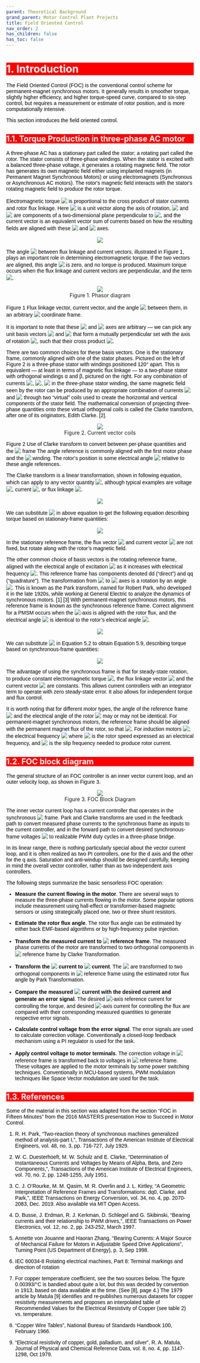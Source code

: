 ```yaml
---
parent: Theoretical Background 
grand_parent: Motor Control Plant Projects
title: Field Oriented Control
nav_order: 2
has_children: false
has_toc: false
--- 
```

<style>
 body {
        counter-reset: h1;
        padding: 20px;
    }

   h1 {
        background-color: red;
        color: white;
        counter-reset: h2
    }

    h2 {
        background-color: red;
        color: white;
        counter-reset: h3
    }

    h3 {
        background-color: red;
        color: white;
        counter-reset: h4
    }

    h1:before {
        background-color: red;
        color: white;
        counter-increment: h1;
        content: counter(h1) ". "
    }

    h2:before {
        background-color: red;
        color: white;
        counter-increment: h2;
        content: counter(h1) "." counter(h2) ". "
    }

    h3:before {
        background-color: red;
        color: white;
        counter-increment: h3;
        content: counter(h1) "." counter(h2) "." counter(h3) ". "
    }

    h4:before {
        background-color: red;
        color: white;
        counter-increment: h4;
        content: counter(h1) "." counter(h2) "." counter(h3) "." counter(h4) ". "
    }
    p{
        color: black;
        font-family: "Arial", Helvetica, sans-serif;
    }

    article {
        max-width: 50em;
        background: white;
        padding: 2em;
        margin: 1em auto;
    }

    .table-of-contents {
        float: right;
        width: 40%;
        background: #eee;
        font-size: 0.8em;
        padding: 1em 2em;
        margin: 0 0 0.5em 0.5em;
    }
    .table-of-contents ul {
        padding: 0;
    }
    .table-of-contents li {
        margin: 0 0 0.25em 0;
    }
    .table-of-contents a {
        text-decoration: none;
    }
    .table-of-contents a:hover,
    .table-of-contents a:active {
        text-decoration: underline;
    }

    h3:target {
        animation: highlight 1s ease;
    }

    @keyframes highlight {
    from { background: yellow; }
    to { background: white; }
    }

    li{
        color: black;
        font-family: "Arial", Helvetica, sans-serif;
    }

    table{
        color: black;
        font-family: "Arial", Helvetica, sans-serif;
    }

    }
}
</style>


# Introduction
The Field Oriented Control (FOC) is the conventional control scheme for permanent-magnet synchronous motors. It generally results in smoother torque, slightly higher efficiency, and higher torque-speed curve, compared to six-step control, but requires a measurement or estimate of rotor position, and is more computationally intensive.

This section introduces the field oriented control.

## Torque Production in three-phase AC motor
A three-phase AC has a stationary part called the stator; a rotating part called the rotor. The stator consists of three-phase windings. When the stator is excited with a balanced three-phase voltage, it generates a rotating magnetic field. The rotor has generates its own magnetic field either using implanted magnets (in Permanent Magnet Synchronous Motors) or using electromagnets (Synchronous or Asynchronous AC motors). The rotor's magnetic field interacts with the stator's rotating magnetic field to produce the rotor torque. 

Electromagnetic torque <!-- $T_{em}$ --> <img style="transform: translateY(0.1em); background: white;" src="svg\d92cjWJoLE.svg"> is proportional to the cross product of stator currents and rotor flux linkage. Here <!-- $\hat{z}$ --> <img style="transform: translateY(0.1em); background: white;" src="svg\tIEFzEFr1S.svg"> is a unit vector along the axis of rotation, <!-- $x$ --> <img style="transform: translateY(0.1em); background: white;" src="svg\YsRyFdoDY5.svg"> and <!-- $y$ --> <img style="transform: translateY(0.1em); background: white;" src="svg\yJhQL4bHic.svg"> are components of a two-dimensional plane perpendicular to <!-- $\hat{z}$ --> <img style="transform: translateY(0.1em); background: white;" src="svg\MJhZvUS8Cv.svg">, and the current vector is an equivalent vector sum of currents based on how the resulting fields are aligned with these <!-- $x$ --> <img style="transform: translateY(0.1em); background: white;" src="svg\mDTcE1ZszV.svg"> and <!-- $y$ --> <img style="transform: translateY(0.1em); background: white;" src="svg\892SKVLe92.svg"> axes.
<!-- $
\begin{aligned}
T_{em} &= \tfrac{3}{2}N_{p}({\vec{{\psi}}} \times \vec{I} ) \\
       &= \tfrac{3}{2}N_{p}({\psi_{x}}{I_{y}} - {\psi_{y}}{I_{x}})\hat{z} \\
       &= \tfrac{3}{2}N_{p}{\psi}I{\sin{\phi}}
\end{aligned}
$ --> 

<div align="center">
 <img style="transform: translateY(0.1em); background: white;" src="svg\bdzWLePq46.svg">
</div>

The angle <!-- $\phi$ --> <img style="transform: translateY(0.1em); background: white;" src="svg\WlbwO7zdyG.svg"> between flux linkage and current vectors, illustrated in Figure 1, plays an important role in determining electromagnetic torque. If the two vectors are aligned, this angle <!-- $\phi$ --> <img style="transform: translateY(0.1em); background: white;" src="svg\cuFEgKuC8c.svg"> is zero, and no torque is produced. Maximum torque occurs when the flux linkage and current vectors are perpendicular, and the term <!-- $\sin \phi$ --> <img style="transform: translateY(0.1em); background: white;" src="svg\KFoPKjO9tl.svg">.

<div align="center">
    <img src="images/foc_torque_generation.svg" />
    <figcaption align= "center"> Figure 1. Phasor diagram </figcaption>
</div>

Figure 1 Flux linkage vector, current vector, and the angle <!-- $\phi$ --> <img style="transform: translateY(0.1em); background: white;" src="svg\4Uu2TALAMo.svg"> between them, in an arbitrary <!-- $xy$ --> <img style="transform: translateY(0.1em); background: white;" src="svg\IgSBIsKJaA.svg"> coordinate frame.

It is important to note that these <!-- $x$ --> <img style="transform: translateY(0.1em); background: white;" src="svg\QjFbtJhyUG.svg"> and <!-- $y$ --> <img style="transform: translateY(0.1em); background: white;" src="svg\unFjRFLnjW.svg"> axes are arbitrary — we can pick any unit basis vectors <!-- $\hat{x}$ --> <img style="transform: translateY(0.1em); background: white;" src="svg\dbXIaulpoZ.svg"> and <!-- $\hat{y}$ --> <img style="transform: translateY(0.1em); background: white;" src="svg\oqnTW2SzxJ.svg"> that form a mutually perpendicular set with the axis of rotation <!-- $\hat{z}$ --> <img style="transform: translateY(0.1em); background: white;" src="svg\snvXaq53PT.svg">, such that their cross product <!-- $\hat{x} \times \hat{y} = \hat{z}$ --> <img style="transform: translateY(0.1em); background: Fwhite;" src="svg\CAUg2WpY3W.svg">.

There are two common choices for these basis vectors. One is the stationary frame, commonly aligned with one of the stator phases. Pictured on the left of Figure 2 is a three-phase stator with windings positioned 120° apart. This is equivalent — at least in terms of magnetic flux linkage — to a two-phase stator with orthogonal windings α and β, pictured on the right. For any combination of currents <!-- $I_A$ --> <img style="transform: translateY(0.1em); background: white;" src="svg\s0xTswrdTc.svg">, <!-- $I_B$ --> <img style="transform: translateY(0.1em); background: white;" src="svg\a5mxkO6d1M.svg">, <!-- $I_C$ --> <img style="transform: translateY(0.1em); background: white;" src="svg\RGpXR1lhKM.svg"> in the three-phase stator winding, the same magnetic field seen by the rotor can be produced by an appropriate combination of currents <!-- $I_\alpha$ --> <img style="transform: translateY(0.1em); background: white;" src="svg\UneX8WU4FX.svg"> and <!-- $I_\beta$ --> <img style="transform: translateY(0.1em); background: white;" src="svg\AAP0S7Sncq.svg"> through two “virtual” coils used to create the horizontal and vertical components of the stator field. The mathematical conversion of projecting three-phase quantities onto these virtual orthogonal coils is called the Clarke transform, after one of its originators, Edith Clarke. [2].

<div align="center">
    <img src="images/foc_current_vector_coils.svg " />
    <figcaption align= "center"> Figure 2. Current vector coils</figcaption>
</div>

Figure 2 Use of Clarke transform to convert between per-phase quantities and the <!-- $\alpha\beta$ --> <img style="transform: translateY(0.1em); background: white;" src="svg\L0x8FBTU8f.svg"> frame The angle reference is commonly aligned with the first motor phase and the <!-- $\alpha$ --> <img style="transform: translateY(0.1em); background: white;" src="svg\WfoK767WOn.svg"> winding. The rotor’s position is some electrical angle <!-- $\theta_r$ --> <img style="transform: translateY(0.1em); background: white;" src="svg\7i31PjjGIW.svg"> relative to these angle references.

The Clarke transform is a linear transformation, shown in following equation, which can apply to any vector quantity <!-- $X$ --> <img style="transform: translateY(0.1em); background: white;" src="svg\X6gyioMEsR.svg">, although typical examples are voltage <!-- $V$ --> <img style="transform: translateY(0.1em); background: white;" src="svg\13FIknghqZ.svg">, current <!-- $I$ --> <img style="transform: translateY(0.1em); background: white;" src="svg\ryPrYUPKj1.svg">, or flux linkage <!-- $\psi$ --> <img style="transform: translateY(0.1em); background: white;" src="svg\6TRF0qpsON.svg">.

<!-- $
\begin{aligned}
X_{\alpha} &= \tfrac{2}{3}X_A - \tfrac{1}{3}X_B - \tfrac{1}{3}X_C \\
X_{\beta} &= \tfrac{1}{\sqrt{3}}X_B - \tfrac{1}{\sqrt{3}}X_C \\
\end{aligned}
$ --> 
<div align="center">
<img style="transform: translateY(0.1em); background: white;" src="svg\s84MDpsMBk.svg">
</div>

We can substitute <!-- $(x,y) \Rightarrow (\alpha,\beta)$ --> <img style="transform: translateY(0.1em); background: white;" src="svg\W6Xa60mh70.svg"> in above equation to get the following equation describing torque based on stationary-frame quantities:

<!-- $
T_{em} = \tfrac{3}{2}N_p \left(\psi_\alpha I_\beta - \psi_\beta I_\alpha\right)
$ --> 
<div align="center">
<img style="transform: translateY(0.1em); background: white;" src="svg\knUyTcwTDm.svg">
</div>

In the stationary reference frame, the flux vector <!-- $\psi_{\alpha\beta}$ --> <img style="transform: translateY(0.1em); background: white;" src="svg\jQIy74jbSZ.svg"> and current vector <!-- $I_{\alpha\beta}$ --> <img style="transform: translateY(0.1em); background: white;" src="svg\a1wVCtxAgh.svg"> are not fixed, but rotate along with the rotor’s magnetic field.

The other common choice of basis vectors is the rotating reference frame, aligned with the electrical angle of excitation <!-- $\theta_e$ --> <img style="transform: translateY(0.1em); background: white;" src="svg\iu1Q2KdMJN.svg"> as it increases with electrical frequency <!-- $\omega_e$ --> <img style="transform: translateY(0.1em); background: white;" src="svg\o5LSqHLuDC.svg">. This reference frame has components denoted dd (“direct”) and qq (“quadrature”). The transformation from <!-- ${\alpha\beta}$ --> <img style="transform: translateY(0.1em); background: white;" src="svg\BKyb3ASryi.svg"> to <!-- $dq$ --> <img style="transform: translateY(0.1em); background: white;" src="svg\yXAjlYjPGX.svg"> axes is a rotation by an angle <!-- $-\theta_e$ --> <img style="transform: translateY(0.1em); background: white;" src="svg\njFlR1y1sR.svg">. This is known as the Park transform, named for Robert Park, who developed it in the late 1920s, while working at General Electric to analyze the dynamics of synchronous motors. [1] [3] With permanent-magnet synchronous motors, this reference frame is known as the synchronous reference frame. Correct alignment for a PMSM occurs when the <!-- $d$ --> <img style="transform: translateY(0.1em); background: white;" src="svg\OojNVgbIce.svg">-axis is aligned with the rotor flux, and the electrical angle <!-- $\theta_e$ --> <img style="transform: translateY(0.1em); background: white;" src="svg\X7Hevpxd6j.svg"> is identical to the rotor’s electrical angle <!-- $\theta_e$ --> <img style="transform: translateY(0.1em); background: white;" src="svg\GwDrToXRg9.svg">.

<!-- $
\begin{aligned}
X_{d} &= X_{\alpha}{\cos\theta_e} + X_{\beta}{\sin\theta_e} \\
X_{q} &= -X_{\alpha}{\sin\theta_e} + X_{\beta}{\cos\theta_e} 
\end{aligned}
$ --> 
<div align="center">
<img style="transform: translateY(0.1em); background: white;" src="svg\C6ndVk1Lsx.svg">
</div>

We can substitute <!-- $(x,y) \Rightarrow (d,q)$ --> <img style="transform: translateY(0.1em); background: white;" src="svg\FI2nWqNB1u.svg"> in Equation 5.2 to obtain Equation 5.9, describing torque based on synchronous-frame quantities:

<!-- $
T_{em} = \tfrac{3}{2}N_p \left(\psi_d I_q - \psi_q I_d\right)
$ --> 
<div align="center">
<img style="transform: translateY(0.1em); background: white;" src="svg\Iw1kxM8v3D.svg">
</div>

The advantage of using the synchronous frame is that for steady-state rotation, to produce constant electromagnetic torque <!-- $T_{em}$ --> <img style="transform: translateY(0.1em); background: white;" src="svg\LRtToZmp85.svg">, the flux linkage vector <!-- $\psi_{dq}$ --> <img style="transform: translateY(0.1em); background: white;" src="svg\4x2AlX9cs5.svg"> and the current vector <!-- $I_{dq}$ --> <img style="transform: translateY(0.1em); background: white;" src="svg\pDJ9ytcE6J.svg"> are constants. This allows current controllers with an integrator term to operate with zero steady-state error. It also allows for independent torque and flux control.

It is worth noting that for different motor types, the angle of the reference frame <!-- $\theta_e$ --> <img style="transform: translateY(0.1em); background: white;" src="svg\BNfmmhVZzv.svg"> and the electrical angle of the rotor <!-- $\theta_r$ --> <img style="transform: translateY(0.1em); background: white;" src="svg\y7E5stxUax.svg"> may or may not be identical. For permanent-magnet synchronous motors, the reference frame should be aligned with the permanent magnet flux of the rotor, so that <!-- $\theta_e = \theta_r$ --> <img style="transform: translateY(0.1em); background: white;" src="svg\W0bfT5Qvxj.svg">. For induction motors <!-- $\theta_e \ne \theta_r$ --> <img style="transform: translateY(0.1em); background: white;" src="svg\BmpzpqoiP6.svg">; the electrical frequency <!-- $\omega_e = \omega_r + \omega_s$ --> <img style="transform: translateY(0.1em); background: white;" src="svg\lTJRFItJgr.svg"> where <!-- $\omega_r$ --> <img style="transform: translateY(0.1em); background: white;" src="svg\eDfNBNJOmf.svg"> is the rotor speed expressed as an electrical frequency, and <!-- $\omega_s$ --> <img style="transform: translateY(0.1em); background: white;" src="svg\Vsnal7Qc5J.svg"> is the slip frequency needed to produce rotor current.

## FOC block diagram
The general structure of an FOC controller is an inner vector current loop, and an outer velocity loop, as shown in Figure 3.

<div align="center">
    <img src="images/foc_block_diagram.svg " />
    <figcaption align= "center">Figure 3. FOC Block Diagram</figcaption>
</div>

The inner vector current loop has a current controller that operates in the synchronous <!-- $(dq)$ --> <img style="transform: translateY(0.1em); background: white;" src="svg\OsWYAzrj1i.svg"> frame. Park and Clarke transforms are used in the feedback path to convert measured phase currents to the synchronous frame as inputs to the current controller, and in the forward path to convert desired synchronous-frame voltages <!-- $V_{dq}$ --> <img style="transform: translateY(0.1em); background: white;" src="svg\E8zjLbmzds.svg"> to realizable PWM duty cycles in a three-phase bridge.

In its linear range, there is nothing particularly special about the vector current loop, and it is often realized as two PI controllers, one for the d axis and the other for the q axis. Saturation and anti-windup should be designed carefully, keeping in mind the overall vector controller, rather than as two independent axis controllers.


The following steps summarize the basic sensorless FOC operation:

- **Measure the current flowing in the motor**. There are several ways to measure the three-phase currents flowing in the motor. Some popular options include measurement using hall-effect or transformer-based magnetic sensors or using strategically placed one, two or three shunt resistors.

- **Estimate the rotor flux angle**. The rotor flux angle can be estimated by either back EMF-based algorithms or by high-frequency pulse injection.

- **Transform the measured current to <!-- ${\alpha\beta}$ --> <img style="transform: translateY(0.1em); background: white;" src="svg\V5f8jPqahZ.svg"> reference frame**. The measured phase currents of the motor are transformed to two orthogonal components in <!-- ${\alpha\beta}$ --> <img style="transform: translateY(0.1em); background: white;" src="svg\5njKTazzHu.svg"> reference frame by Clarke Transformation.

- **Transform the <!-- ${\alpha\beta}$ --> <img style="transform: translateY(0.1em); background: white;" src="svg\AUe2ZZFqhe.svg"> current to <!-- $dq$ --> <img style="transform: translateY(0.1em); background: white;" src="svg\00pzncqcrY.svg"> current**. The <!-- ${\alpha\beta}$ --> <img style="transform: translateY(0.1em); background: white;" src="svg\PwOE5Lp0qW.svg"> are transformed to two orthogonal components in <!-- $dq$ --> <img style="transform: translateY(0.1em); background: white;" src="svg\aIFRXddgq9.svg"> reference frame using the estimated rotor flux angle by Park Transformation. 

- **Compare the measured <!-- $dq$ --> <img style="transform: translateY(0.1em); background: white;" src="svg\fBg9RJF7Km.svg"> current with the desired current and generate an error signal**. The desired <!-- $q$ --> <img style="transform: translateY(0.1em); background: white;" src="svg\VkNrRTKmDX.svg">-axis reference current for controlling the torque, and desired <!-- $d$ --> <img style="transform: translateY(0.1em); background: white;" src="svg\m7TzglDm3A.svg">-axis current for controlling the flux are compared with their corresponding measured quantities to generate respective error signals.

- **Calculate control voltage from the error signal**. The error signals are used to calculate correction voltage. Conventionally a closed-loop feedback mechanism using a PI regulator is used for the task. 

- **Apply control voltage to motor terminals**. The correction voltage in <!-- $dq$ --> <img style="transform: translateY(0.1em); background: white;" src="svg\7l0yYn7luP.svg"> reference frame is transformed back to voltages in <!-- $abc$ --> <img style="transform: translateY(0.1em); background: white;" src="svg\6BJVMnUULg.svg"> reference frame. These voltages are applied to the motor terminals by some power switching techniques. Conventionally in MCU-based systems, PWM modulation techniques like Space Vector modulation are used for the task.


## References
Some of the material in this section was adapted from the section “FOC in Fifteen Minutes” from the 2016 MASTERS presentation How to Succeed in Motor Control.

1. 	R. H. Park, “Two-reaction theory of synchronous machines generalized method of analysis-part I,”, Transactions of the American Institute of Electrical Engineers, vol. 48, no. 3, pp. 716-727, July 1929.

2. 	W. C. Duesterhoeft, M. W. Schulz and E. Clarke, “Determination of Instantaneous Currents and Voltages by Means of Alpha, Beta, and Zero Components,”, Transactions of the American Institute of Electrical Engineers, vol. 70, no. 2, pp. 1248-1255, July 1951.

3. 	C. J. O’Rourke, M. M. Qasim, M. R. Overlin and J. L. Kirtley, “A Geometric Interpretation of Reference Frames and Transformations: dq0, Clarke, and Park,”, IEEE Transactions on Energy Conversion, vol. 34, no. 4, pp. 2070-2083, Dec. 2019. Also available via MIT Open Access.

4.	D. Busse, J. Erdman, R. J. Kerkman, D. Schlegel and G. Skibinski, “Bearing currents and their relationship to PWM drives,”, IEEE Transactions on Power Electronics, vol. 12, no. 2, pp. 243-252, March 1997.

5. 	Annette von Jouanne and Haoran Zhang, “Bearing Currents: A Major Source of Mechanical Failure for Motors in Adjustable Speed Drive Applications”, Turning Point (US Department of Energy), p. 3, Sep 1998.
6. 	IEC 60034-8 Rotating electrical machines, Part 8: Terminal markings and direction of rotation
7. 	For copper temperature coefficient, see the two sources below. The figure 0.00393/°C is bandied about quite a lot, but this was decided by convention in 1913, based on data available at the time. (See [8], page 4.) The 1979 article by Matula [9] identifies and re-publishes numerous datasets for copper resistivity measurements and proposes an interpolated table of Recommended Values for the Electrical Resistivity of Copper (see table 2) vs. temperature.

8.	“Copper Wire Tables”, National Bureau of Standards Handbook 100, February 1966.

9. 	“Electrical resistivity of copper, gold, palladium, and silver”, R. A. Matula, Journal of Physical and Chemical Reference Data, vol. 8, no. 4, pp. 1147-1298, Oct 1979.
